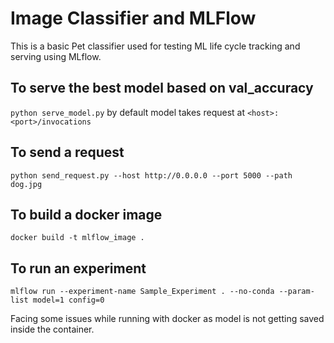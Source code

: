 # Image Classifier and MLFlow
This is a basic Pet classifier used for testing ML life cycle tracking and serving using MLflow.

## To serve the best model based on val_accuracy
```python serve_model.py```
by default model takes request at ```<host>:<port>/invocations```

## To send a request
```python send_request.py --host http://0.0.0.0 --port 5000 --path dog.jpg```

## To build a docker image
```docker build -t mlflow_image .```

## To run an experiment
```mlflow run --experiment-name Sample_Experiment . --no-conda --param-list model=1 config=0```

Facing some issues while running with docker as model is not getting saved inside the container.